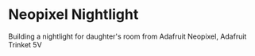 # Neopixel Nightlight

Building a nightlight for daughter's room from Adafruit Neopixel, Adafruit Trinket 5V
